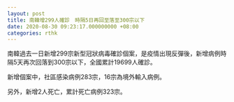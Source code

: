 ```yaml
---
layout: post
title: 南韓增299人確診　時隔5日再回至落至300宗以下
date: 2020-08-30 09:23:17.000000000 +08:00
categories: rthk
---
```


南韓過去一日新增299宗新型冠狀病毒確診個案，是疫情出現反彈後，新增病例時隔5天再次回落到300宗以下，全國累計19699人確診。

新增個案中，社區感染病例283宗，16宗為境外輸入病例。

另外，新增2人死亡，累計死亡病例323宗。
